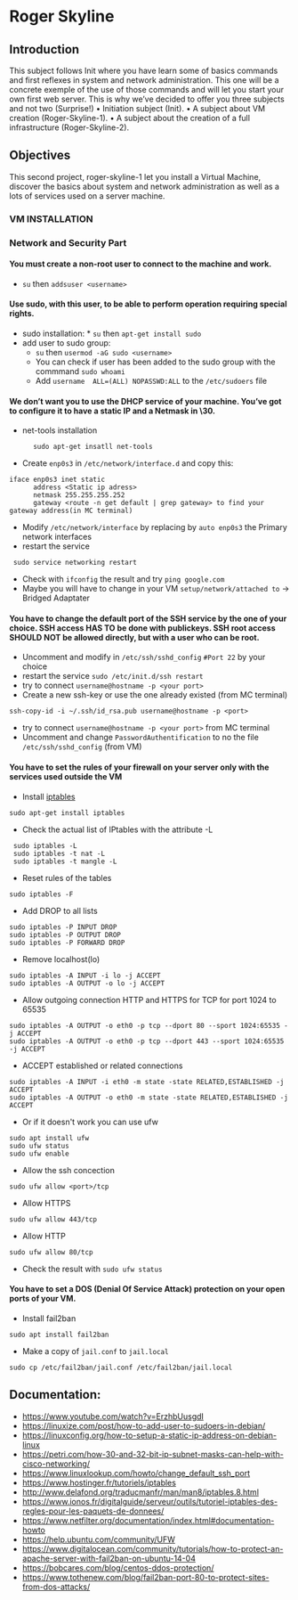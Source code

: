 # Roger Skyline

## Introduction
  This subject follows Init where you have learn some of basics commands and first reflexes in system and network administration. This one will be a concrete exemple of the use of those commands and will let you start your own first web server. This is why we’ve decided to offer you three subjects and not two (Surprise!)
• Initiation subject (Init).
• A subject about VM creation (Roger-Skyline-1).
• A subject about the creation of a full infrastructure (Roger-Skyline-2).

## Objectives
  This second project, roger-skyline-1 let you install a Virtual Machine, discover the basics about system and network administration as well as a lots of services used on a server machine.
  
### VM INSTALLATION

### Network and Security Part
#### You must create a non-root user to connect to the machine and work.
   * `su`    then    `addsuser <username>`
#### Use sudo, with this user, to be able to perform operation requiring special rights.
   * sudo installation:
          * `su`    then    `apt-get install sudo`
   * add user to sudo group:
        * `su`    then    `usermod -aG sudo <username>`
        *  You can check if user has been added to the sudo group with the commmand  `sudo whoami`
        *  Add `username  ALL=(ALL) NOPASSWD:ALL` to the `/etc/sudoers` file
#### We don’t want you to use the DHCP service of your machine. You’ve got to configure it to have a static IP and a Netmask in \30.
   * net-tools installation
````
      sudo apt-get insatll net-tools
````
   * Create  `enp0s3`  in `/etc/network/interface.d` and copy this:
````
iface enp0s3 inet static
      address <Static ip adress>
      netmask 255.255.255.252
      gateway <route -n get default | grep gateway> to find your gateway address(in MC terminal)
````
   * Modify `/etc/network/interface` by replacing by `auto enp0s3` the Primary network interfaces 
   * restart the service 
 ````
  sudo service networking restart
 ````
   * Check with `ifconfig` the result and try `ping google.com`
   * Maybe you will have to change in your VM `setup/network/attached to` -> Bridged Adaptater
#### You have to change the default port of the SSH service by the one of your choice. SSH access HAS TO be done with publickeys. SSH root access SHOULD NOT be allowed directly, but with a user who can be root.
   * Uncomment and modify in `/etc/ssh/sshd_config`  `#Port 22` by your choice
   * restart the service `sudo /etc/init.d/ssh restart` 
   * try to connect `username@hostname -p <your port>`
   * Create a new ssh-key or use the one already existed (from MC terminal)
````
ssh-copy-id -i ~/.ssh/id_rsa.pub username@hostname -p <port>
````
   * try to connect `username@hostname -p <your port>` from MC terminal
   * Uncomment and change `PasswordAuthentification` to no the file `/etc/ssh/sshd_config` (from VM)

####  You have to set the rules of your firewall on your server only with the services used outside the VM
   *  Install [iptables](https://linux.die.net/man/8/iptables)
```
sudo apt-get install iptables
```
   * Check the actual list of IPtables with the attribute -L
 ```
  sudo iptables -L
  sudo iptables -t nat -L
  sudo iptables -t mangle -L
  ```
   * Reset rules of the tables
```
sudo iptables -F
```
   * Add DROP to all lists
```
sudo iptables -P INPUT DROP
sudo iptables -P OUTPUT DROP
sudo iptables -P FORWARD DROP
```
   * Remove localhost(lo)
```
sudo iptables -A INPUT -i lo -j ACCEPT
sudo iptables -A OUTPUT -o lo -j ACCEPT
```
   * Allow outgoing connection HTTP and HTTPS for TCP for port 1024 to 65535
```
sudo iptables -A OUTPUT -o eth0 -p tcp --dport 80 --sport 1024:65535 -j ACCEPT
sudo iptables -A OUTPUT -o eth0 -p tcp --dport 443 --sport 1024:65535 -j ACCEPT
```
   * ACCEPT established or related connections
```
sudo iptables -A INPUT -i eth0 -m state -state RELATED,ESTABLISHED -j ACCEPT
sudo iptables -A OUTPUT -o eth0 -m state -state RELATED,ESTABLISHED -j ACCEPT
```
   * Or if it doesn't work you can use ufw
```
sudo apt install ufw
sudo ufw status
sudo ufw enable
```
   * Allow the ssh concection
```
sudo ufw allow <port>/tcp
```
   * Allow HTTPS
```
sudo ufw allow 443/tcp
```
   * Allow HTTP
```
sudo ufw allow 80/tcp
```
   * Check the result with `sudo ufw status`

####  You have to set a DOS (Denial Of Service Attack) protection on your open ports of your VM.
  * Install fail2ban
```
sudo apt install fail2ban
```
  * Make a copy of `jail.conf` to `jail.local`
```
sudo cp /etc/fail2ban/jail.conf /etc/fail2ban/jail.local
```
 



## Documentation:
* https://www.youtube.com/watch?v=ErzhbUusgdI
* https://linuxize.com/post/how-to-add-user-to-sudoers-in-debian/
* https://linuxconfig.org/how-to-setup-a-static-ip-address-on-debian-linux
* https://petri.com/how-30-and-32-bit-ip-subnet-masks-can-help-with-cisco-networking/
* https://www.linuxlookup.com/howto/change_default_ssh_port
* https://www.hostinger.fr/tutoriels/iptables
* http://www.delafond.org/traducmanfr/man/man8/iptables.8.html
* https://www.ionos.fr/digitalguide/serveur/outils/tutoriel-iptables-des-regles-pour-les-paquets-de-donnees/
* https://www.netfilter.org/documentation/index.html#documentation-howto
* https://help.ubuntu.com/community/UFW
* https://www.digitalocean.com/community/tutorials/how-to-protect-an-apache-server-with-fail2ban-on-ubuntu-14-04
* https://bobcares.com/blog/centos-ddos-protection/
* https://www.tothenew.com/blog/fail2ban-port-80-to-protect-sites-from-dos-attacks/

  

